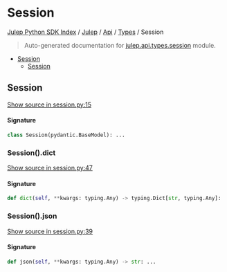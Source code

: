 # Session

[Julep Python SDK Index](../../../README.md#julep-python-sdk-index) / [Julep](../../index.md#julep) / [Api](../index.md#api) / [Types](./index.md#types) / Session

> Auto-generated documentation for [julep.api.types.session](../../../../../../../julep/api/types/session.py) module.

- [Session](#session)
  - [Session](#session-1)

## Session

[Show source in session.py:15](../../../../../../../julep/api/types/session.py#L15)

#### Signature

```python
class Session(pydantic.BaseModel): ...
```

### Session().dict

[Show source in session.py:47](../../../../../../../julep/api/types/session.py#L47)

#### Signature

```python
def dict(self, **kwargs: typing.Any) -> typing.Dict[str, typing.Any]: ...
```

### Session().json

[Show source in session.py:39](../../../../../../../julep/api/types/session.py#L39)

#### Signature

```python
def json(self, **kwargs: typing.Any) -> str: ...
```